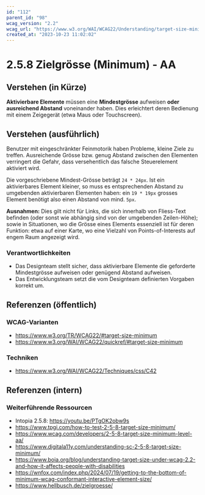 ```yaml
---
id: "112"
parent_id: "98"
wcag_version: "2.2"
wcag_url: "https://www.w3.org/WAI/WCAG22/Understanding/target-size-minimum.html"
created_at: "2023-10-23 11:02:02"
---
```


# 2.5.8 Zielgrösse (Minimum) - AA

## Verstehen (in Kürze)

**Aktivierbare Elemente** müssen eine **Mindestgrösse** aufweisen **oder ausreichend Abstand** voneinander haben. Dies erleichtert deren Bedienung mit einem Zeigegerät (etwa Maus oder Touchscreen).

## Verstehen (ausführlich)

Benutzer mit eingeschränkter Feinmotorik haben Probleme, kleine Ziele zu treffen. Ausreichende Grösse bzw. genug Abstand zwischen den Elementen verringert die Gefahr, dass versehentlich das falsche Steuerelement aktiviert wird.

Die vorgeschriebene Mindest-Grösse beträgt `24 * 24px`. Ist ein aktivierbares Element kleiner, so muss es entsprechenden Abstand zu umgebenden aktivierbaren Elementen haben: ein `19 * 19px` grosses Element benötigt also einen Abstand von mind. `5px`.

**Ausnahmen:** Dies gilt nicht für Links, die sich innerhalb von Fliess-Text befinden (oder sonst wie abhängig sind von der umgebenden Zeilen-Höhe); sowie in Situationen, wo die Grösse eines Elements essenziell ist für deren Funktion: etwa auf einer Karte, wo eine Vielzahl von Points-of-Interests auf engem Raum angezeigt wird.

### Verantwortlichkeiten

- Das Designteam stellt sicher, dass aktivierbare Elemente die geforderte Mindestgrösse aufweisen oder genügend Abstand aufweisen.
- Das Entwicklungsteam setzt die vom Designteam definierten Vorgaben korrekt um.

## Referenzen (öffentlich)

### WCAG-Varianten
- <https://www.w3.org/TR/WCAG22/#target-size-minimum>
- <https://www.w3.org/WAI/WCAG22/quickref/#target-size-minimum>

### Techniken
- <https://www.w3.org/WAI/WCAG22/Techniques/css/C42>

## Referenzen (intern)

### Weiterführende Ressourcen
- Intopia 2.5.8: <https://youtu.be/PTgOK2obw9s>
- <https://www.tpgi.com/how-to-test-2-5-8-target-size-minimum/>
- <https://www.wcag.com/developers/2-5-8-target-size-minimum-level-aa/>
- <https://www.digitala11y.com/understanding-sc-2-5-8-target-size-minimum/>
- <https://www.boia.org/blog/understanding-target-size-under-wcag-2.2-and-how-it-affects-people-with-disabilities>
- <https://wnfox.com/index.php/2024/07/19/getting-to-the-bottom-of-minimum-wcag-conformant-interactive-element-size/>
- <https://www.hellbusch.de/zielgroesse/>